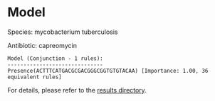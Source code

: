 
# Model

Species: mycobacterium tuberculosis

Antibiotic: capreomycin

```
Model (Conjunction - 1 rules):
------------------------------
Presence(ACTTTCATGACGCGACGGGCGGTGTGTACAA) [Importance: 1.00, 36 equivalent rules]

```

For details, please refer to the [results directory](../../../../../results/scm_b/mycobacterium+tuberculosis/capreomycin/repeat_2/).

